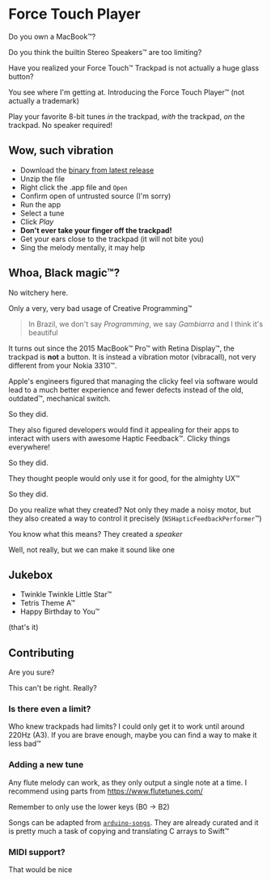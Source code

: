 # Force Touch Player

Do you own a MacBook™?

Do you think the builtin Stereo Speakers™ are too limiting?

Have you realized your Force Touch™ Trackpad is not actually a huge glass button?

You see where I'm getting at. Introducing the Force Touch Player™ (not actually a trademark)

Play your favorite 8-bit tunes _in_ the trackpad, _with_ the trackpad, _on_ the trackpad. No speaker required!

## Wow, such vibration

- Download the [binary from latest release](https://github.com/danilofuchs/ForceTouchPlayer/releases)
- Unzip the file
- Right click the .app file and `Open`
- Confirm open of untrusted source (I'm sorry)
- Run the app
- Select a tune
- Click _Play_
- **Don't ever take your finger off the trackpad!**
- Get your ears close to the trackpad (it will not bite you)
- Sing the melody mentally, it may help

## Whoa, Black magic™?

No witchery here.

Only a very, very bad usage of Creative Programming™

> In Brazil, we don't say _Programming_, we say _Gambiarra_ and I think it's beautiful

It turns out since the 2015 MacBook™ Pro™ with Retina Display™, the trackpad is **not** a button. It is instead a vibration motor (vibracall), not very different from your Nokia 3310™.

Apple's engineers figured that managing the clicky feel via software would lead to a much better experience and fewer defects instead of the old, outdated™, mechanical switch.

So they did.

They also figured developers would find it appealing for their apps to interact with users with awesome Haptic Feedback™. Clicky things everywhere!

So they did.

They thought people would only use it for good, for the almighty UX™

So they did.

Do you realize what they created? Not only they made a noisy motor, but they also created a way to control it precisely (`NSHapticFeedbackPerformer`™)

You know what this means? They created a _speaker_

Well, not really, but we can make it sound like one

## Jukebox

- Twinkle Twinkle Little Star™
- Tetris Theme A™
- Happy Birthday to You™

(that's it)

## Contributing

Are you sure?

This can't be right. Really?

### Is there even a limit?

Who knew trackpads had limits? I could only get it to work until around 220Hz (A3). If you are brave enough, maybe you can find a way to make it less bad™

### Adding a new tune

Any flute melody can work, as they only output a single note at a time. I recommend using parts from https://www.flutetunes.com/

Remember to only use the lower keys (B0 -> B2)

Songs can be adapted from [`arduino-songs`](https://github.com/robsoncouto/arduino-songs). They are already curated and it is pretty much a task of copying and translating C arrays to Swift™

### MIDI support?

That would be nice
